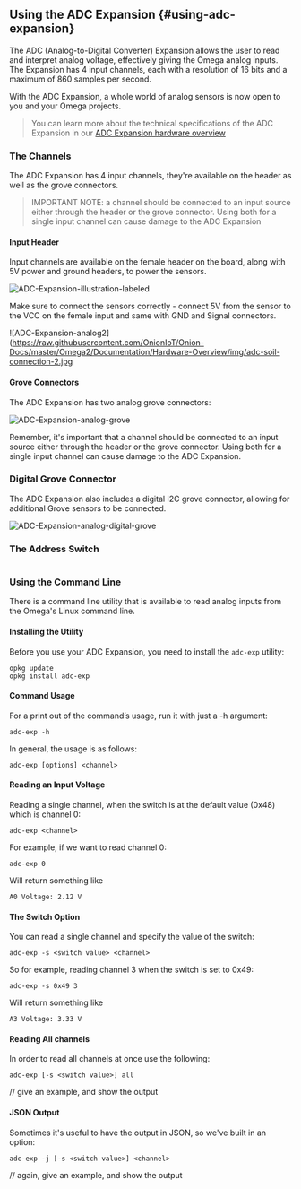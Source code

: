 ## Using the ADC Expansion {#using-adc-expansion}

The ADC (Analog-to-Digital Converter) Expansion allows the user to read and interpret analog voltage, effectively giving the Omega analog inputs. The Expansion has 4 input channels, each with a resolution of 16 bits and a maximum of 860 samples per second.

With the ADC Expansion, a whole world of analog sensors is now open to you and your Omega projects.

>You can learn more about the technical specifications of the ADC Expansion in our [ADC Expansion hardware overview](#adc-expansion)

### The Channels

The ADC Expansion has 4 input channels, they're available on the header as well as the grove connectors.

>IMPORTANT NOTE: a channel should be connected to an input source either through the header or the grove connector. Using both for a single input channel can cause damage to the ADC Expansion

#### Input Header

Input channels are available on the female header on the board, along with 5V power and ground headers, to power the sensors.

![ADC-Expansion-illustration-labeled](https://raw.githubusercontent.com/OnionIoT/Onion-Docs/master/Omega2/Documentation/Hardware-Overview/img/adc-expansion-labeled.png)

Make sure to connect the sensors correctly - connect 5V from the sensor to the VCC on the female input and same with GND and Signal connectors.

![ADC-Expansion-analog2](https://raw.githubusercontent.com/OnionIoT/Onion-Docs/master/Omega2/Documentation/Hardware-Overview/img/adc-soil-connection-2.jpg

#### Grove Connectors

The ADC Expansion has two analog grove connectors:

![ADC-Expansion-analog-grove](https://raw.githubusercontent.com/OnionIoT/Onion-Docs/master/Omega2/Documentation/Hardware-Overview/img/adc-expansion-analog-grove.png)

Remember, it's important that a channel should be connected to an input source either through the header or the grove connector. Using both for a single input channel can cause damage to the ADC Expansion.

### Digital Grove Connector

The ADC Expansion also includes a digital I2C grove connector, allowing for additional Grove sensors to be connected.

![ADC-Expansion-analog-digital-grove](https://raw.githubusercontent.com/OnionIoT/Onion-Docs/master/Omega2/Documentation/Hardware-Overview/img/adc-expansion-digital-grove.png)

### The Address Switch

```{r child='./ADC-Expansion-Component-address-switch.md'}
```
### Using the Command Line

There is a command line utility that is available to read analog inputs from the Omega's Linux command line.

#### Installing the Utility

Before you use your ADC Expansion, you need to install the `adc-exp` utility:

```
opkg update
opkg install adc-exp
```

#### Command Usage

For a print out of the command’s usage, run it with just a -h argument:

```
adc-exp -h
```

In general, the usage is as follows:

```
adc-exp [options] <channel>
```

#### Reading an Input Voltage

Reading a single channel, when the switch is at the default value (0x48) which is channel 0:

```
adc-exp <channel>
```

For example, if we want to read channel 0:

```
adc-exp 0
```

Will return something like

```
A0 Voltage: 2.12 V
```

#### The Switch Option

You can read a single channel and specify the value of the switch:

```
adc-exp -s <switch value> <channel>
```

So for example, reading channel 3 when the switch is set to 0x49:

```
adc-exp -s 0x49 3
```

Will return something like

```
A3 Voltage: 3.33 V
```

#### Reading All channels

In order to read all channels at once use the following:

```
adc-exp [-s <switch value>] all
```

// give an example, and show the output

#### JSON Output

Sometimes it's useful to have the output in JSON, so we've built in an option:

```
adc-exp -j [-s <switch value>] <channel>
```

// again, give an example, and show the output